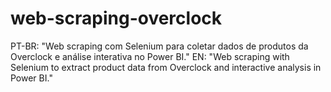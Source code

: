 # web-scraping-overclock
PT-BR: "Web scraping com Selenium para coletar dados de produtos da Overclock e análise interativa no Power BI."  EN: "Web scraping with Selenium to extract product data from Overclock and interactive analysis in Power BI."
